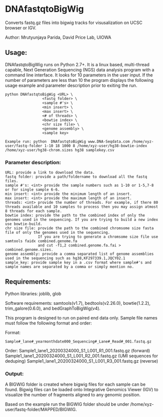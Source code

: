 # DNAfastqtoBigWig
Converts fastq.gz files into bigwig tracks for visusalization on UCSC browser or IGV.

Author: Mrutyunjaya Parida, David Price Lab, UIOWA

## Usage:
DNAfastqtoBigWig runs on Python 2.7+. It is a linux based, multi-thread capable, Next Generation Sequencing (NGS) data analysis program with a command line interface.
It looks for 10 parameters in the user input. If the number of parameters are less than 10 the program displays the following usage example and parameter description prior to exiting the run.
```
python DNAfastqtoBigWig <URL> \
                 <fastq folder> \
                 <sample #'s> \
                 <min insert> \
                 <max insert> \
                 <# of threads> \
                 <bowtie index> \
                 <chr size file> \
                 <genome assembly> \
                 <sample key>
                 
Example run: python  DNAfastqtoBigWig www.DNA-Seqdata.com /home/xyz-user/fastq-folder 1-10 18 1000 8 /home/xyz-user/hg38-bowtie-index /home/xyz-user/hg38-chrom.sizes hg38 samplekey.csv                 
```
### Parameter description:
```
URL: provide a link to download the data.
fastq folder: provide a path/foldername to download all the fastq files.
sample #'s: <int> provide the sample numbers such as 1-10 or 1-5,7-8 or for single sample 6-6.
min insert: <int> provide the minimum length of an insert.
max insert: <int> provide the maximum length of an insert.
threads: <int> provide the number of threads. For example, if there 80 threads available and 10 samples to process then you may assign atmost 8 threads for each sample.
bowtie index: provide the path to the combined index of only the genomes used in the sequencing. If you are trying to build a new index use bowtie-build.
chr size file: provide the path to the combined chromsome size fasta file of only the genomes used in the sequencing.
               If you are trying to generate a chromsome size file use samtools faidx combined.genome.fa
               and cut -f1,2 combined.genome.fa.fai > combined.genome.sizes.
genome assembly: provide a comma separated list of genome assemblies used in the sequencing such as hg38,KF297339.1,JQCY02.1
sample_key: provide sample key in a .csv format where sample#'s and sample names are separated by a comma or simply mention no.
```
## Requirements:
Python libraries: joblib, glob

Software requirements: samtools(v1.7), bedtools(v2.26.0), bowtie(1.2.2), trim_galore(0.6.0), and bedGraphToBigWig(v4).

This program is designed to run on paired end data only. Sample file names must follow the following format and order:

Format:
```
Sample#_lane#_yearmonthdate000_Sequencing#_Lane#_Read#_001.fastq.gz
```
Order:
Sample1_lane1_20200324000_S1_L001_R1_001.fastq.gz (forward)
Sample1_lane1_20200324000_S1_L001_R2_001.fastq.gz (UMI sequences for deduping)
Sample1_lane1_20200324000_S1_L001_R3_001.fastq.gz (reverse)

### Output:
A BIGWIG folder is created where bigwig files for each sample can be found. Bigwig files can be loaded onto Integrative Genomics Viewer (IGV) to visualize the number of fragments aligned to any genomic position.

Based on the example run the BIGWIG folder should be under /home/xyz-user/fastq-folder/MAPPED/BIGWIG.
